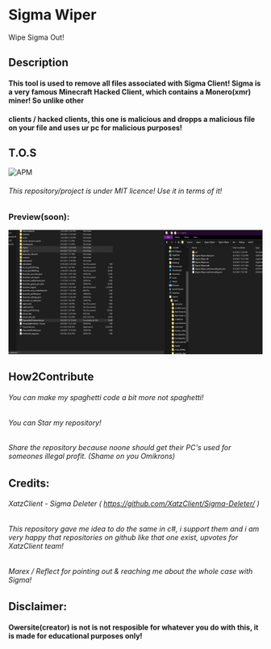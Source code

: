 # Sigma Wiper
Wipe Sigma Out!


## Description
#### This tool is used to remove all files associated with Sigma Client! Sigma is a very famous Minecraft Hacked Client, which contains a Monero(xmr) miner! So unlike other
#### clients / hacked clients, this one is malicious and dropps a malicious file on your file and uses ur pc for malicious purposes!

## T.O.S
![APM](https://img.shields.io/apm/l/vim-mode?style=for-the-badge)
###### This repository/project is under MIT licence! Use it in terms of it!


### Preview(soon):
![preview](preview.gif)

## How2Contribute
###### You can make my spaghetti code a bit more not spaghetti!
###### You can Star my repository!
###### Share the repository because noone should get their PC's used for someones illegal profit. (Shame on you Omikrons)

## Credits:
###### XatzClient - Sigma Deleter ( https://github.com/XatzClient/Sigma-Deleter/ )
###### This repository gave me idea to do the same in c#, i support them and i am very happy that repositories on github like that one exist, upvotes for XatzClient team!
###### 
###### Marex / Reflect for pointing out & reaching me about the whole case with Sigma!



## Disclaimer:
#### Owersite(creator) is not is not resposible for whatever you do with this, it is made for educational purposes only!
